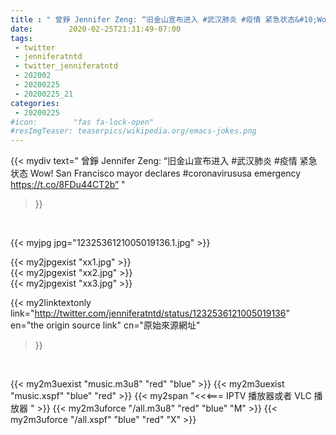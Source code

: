 ```yaml
---
title : " 曾錚 Jennifer Zeng: “旧金山宣布进入 #武汉肺炎 #疫情 紧急状态&#10;Wow!&#10;San Francisco mayor declares #coronavirususa emergency&#10;https://t.co/8FDu44CT2b”  "
date:        2020-02-25T21:31:49-07:00
tags:
 - twitter
 - jenniferatntd
 - twitter_jenniferatntd
 - 202002
 - 20200225
 - 20200225_21
categories:
 - 20200225
#icon:        "fas fa-lock-open"
#resImgTeaser: teaserpics/wikipedia.org/emacs-jokes.png
---
```


{{< mydiv text=" 曾錚 Jennifer Zeng: “旧金山宣布进入 #武汉肺炎 #疫情 紧急状态&#10;Wow!&#10;San Francisco mayor declares #coronavirususa emergency&#10;https://t.co/8FDu44CT2b”  "
>}}
<br>


 {{< myjpg jpg="1232536121005019136.1.jpg" >}}<br> 

{{< my2jpgexist "xx1.jpg" >}}<br>
{{< my2jpgexist "xx2.jpg" >}}<br>
{{< my2jpgexist "xx3.jpg" >}}<br>


{{< my2linktextonly link="http://twitter.com/jenniferatntd/status/1232536121005019136"
en="the origin source link" cn="原始來源網址"
>}}


<br>

{{< my2m3uexist "music.m3u8" "red"  "blue" >}} {{< my2m3uexist "music.xspf" "blue" "red"  >}} {{< my2span "<<<=== IPTV 播放器或者 VLC 播放器 " >}} {{< my2m3uforce "/all.m3u8" "red"  "blue" "M" >}} {{< my2m3uforce "/all.xspf" "blue" "red"  "X" >}} 
